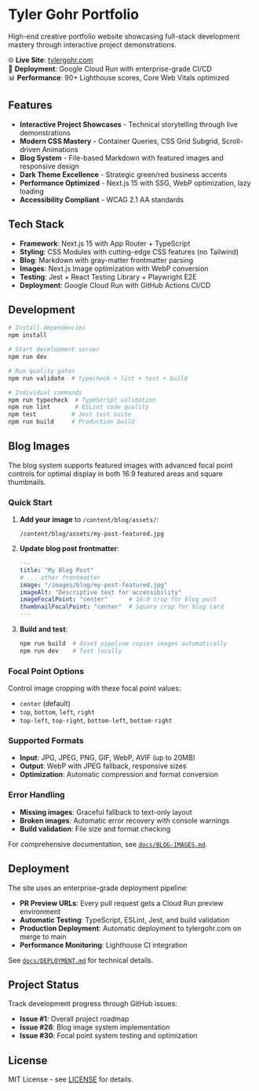 # Tyler Gohr Portfolio

High-end creative portfolio website showcasing full-stack development mastery through interactive project demonstrations.

🌐 **Live Site**: [tylergohr.com](https://tylergohr.com)  
🚀 **Deployment**: Google Cloud Run with enterprise-grade CI/CD  
📊 **Performance**: 90+ Lighthouse scores, Core Web Vitals optimized

## Features

- **Interactive Project Showcases** - Technical storytelling through live demonstrations
- **Modern CSS Mastery** - Container Queries, CSS Grid Subgrid, Scroll-driven Animations
- **Blog System** - File-based Markdown with featured images and responsive design
- **Dark Theme Excellence** - Strategic green/red business accents
- **Performance Optimized** - Next.js 15 with SSG, WebP optimization, lazy loading
- **Accessibility Compliant** - WCAG 2.1 AA standards

## Tech Stack

- **Framework**: Next.js 15 with App Router + TypeScript
- **Styling**: CSS Modules with cutting-edge CSS features (no Tailwind)
- **Blog**: Markdown with gray-matter frontmatter parsing
- **Images**: Next.js Image optimization with WebP conversion
- **Testing**: Jest + React Testing Library + Playwright E2E
- **Deployment**: Google Cloud Run with GitHub Actions CI/CD

## Development

```bash
# Install dependencies
npm install

# Start development server
npm run dev

# Run quality gates
npm run validate  # typecheck + lint + test + build

# Individual commands
npm run typecheck  # TypeScript validation
npm run lint       # ESLint code quality
npm test          # Jest test suite
npm run build     # Production build
```

## Blog Images

The blog system supports featured images with advanced focal point controls for optimal display in both 16:9 featured areas and square thumbnails.

### Quick Start

1. **Add your image** to `/content/blog/assets/`:
   ```
   /content/blog/assets/my-post-featured.jpg
   ```

2. **Update blog post frontmatter**:
   ```yaml
   ---
   title: "My Blog Post"
   # ... other frontmatter
   image: "/images/blog/my-post-featured.jpg"
   imageAlt: "Descriptive text for accessibility"
   imageFocalPoint: "center"      # 16:9 crop for blog post
   thumbnailFocalPoint: "center"  # Square crop for blog card
   ---
   ```

3. **Build and test**:
   ```bash
   npm run build  # Asset pipeline copies images automatically
   npm run dev    # Test locally
   ```

### Focal Point Options

Control image cropping with these focal point values:
- `center` (default)
- `top`, `bottom`, `left`, `right` 
- `top-left`, `top-right`, `bottom-left`, `bottom-right`

### Supported Formats

- **Input**: JPG, JPEG, PNG, GIF, WebP, AVIF (up to 20MB)
- **Output**: WebP with JPEG fallback, responsive sizes
- **Optimization**: Automatic compression and format conversion

### Error Handling

- **Missing images**: Graceful fallback to text-only layout
- **Broken images**: Automatic error recovery with console warnings
- **Build validation**: File size and format checking

For comprehensive documentation, see [`docs/BLOG-IMAGES.md`](docs/BLOG-IMAGES.md).

## Deployment

The site uses an enterprise-grade deployment pipeline:

- **PR Preview URLs**: Every pull request gets a Cloud Run preview environment
- **Automatic Testing**: TypeScript, ESLint, Jest, and build validation
- **Production Deployment**: Automatic deployment to tylergohr.com on merge to main
- **Performance Monitoring**: Lighthouse CI integration

See [`docs/DEPLOYMENT.md`](docs/DEPLOYMENT.md) for technical details.

## Project Status

Track development progress through GitHub issues:
- **Issue #1**: Overall project roadmap
- **Issue #26**: Blog image system implementation  
- **Issue #30**: Focal point system testing and optimization

## License

MIT License - see [LICENSE](LICENSE) for details.
